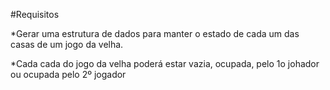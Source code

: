#Requisitos

*Gerar uma estrutura de dados para manter o estado de cada um das casas de um jogo da velha.

*Cada cada do jogo da velha poderá estar vazia, ocupada, pelo 1o johador ou ocupada pelo 2º jogador

